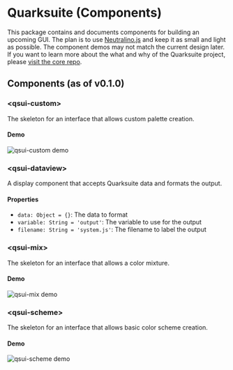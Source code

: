 # Quarksuite (Components)

This package contains and documents components for building an upcoming GUI. The plan is to use [Neutralino.js](https://neutralino.js.org) and keep it as small and light as possible. The component demos may not match the current design later. If you want to learn more about the what and why of the Quarksuite project, please [visit the core repo](https://github.com/quarksuite/core).

## Components (as of v0.1.0)

### \<qsui-custom>

The skeleton for an interface that allows custom palette creation.

#### Demo

![qsui-custom demo](/home/cr-jr/Code/project/@quarksuite/components/assets/ui-custom-demo.gif)

### \<qsui-dataview>

A display component that accepts Quarksuite data and formats the output.

#### Properties

+ `data: Object = {}`: The data to format
+ `variable: String = 'output'`: The variable to use for the output
+ `filename: String = 'system.js'`: The filename to label the output 

### \<qsui-mix>

The skeleton for an interface that allows a color mixture.

#### Demo

![qsui-mix demo](/home/cr-jr/Code/project/@quarksuite/components/assets/ui-mix-demo.gif)

### \<qsui-scheme>

The skeleton for an interface that allows basic color scheme creation.

#### Demo

![qsui-scheme demo](/home/cr-jr/Code/project/@quarksuite/components/assets/ui-scheme-demo.gif)